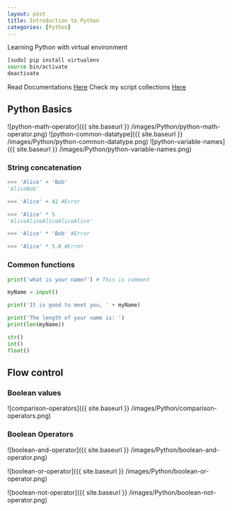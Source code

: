```yaml
---
layout: post
title: Introduction to Python
categories: [Python]
---
```


Learning Python with virtual environment

```sh
[sudo] pip install virtualenv
source bin/activate
deactivate
```

Read Documentations [Here](https://virtualenv.pypa.io/en/stable/userguide/#usage)
Check my script collections [Here](https://github.com/raymondlei90s/Python-Playground)

## Python Basics

![python-math-operator]({{ site.baseurl }} /images/Python/python-math-operator.png)
![python-common-datatype]({{ site.baseurl }} /images/Python/python-common-datatype.png)
![python-variable-names]({{ site.baseurl }} /images/Python/python-variable-names.png)

### String concatenation

```python
>>> 'Alice' + 'Bob'
'AliceBob'

>>> 'Alice' + 42 #Error

>>> 'Alice' * 5
'AliceAliceAliceAliceAlice'

>>> 'Alice' * 'Bob' #Error

>>> 'Alice' * 5.0 #Error
```

### Common functions

```python
print('what is your name?') # This is comment

myName = input()

print('It is good to meet you, ' + myName)

print('The length of your name is: ')
print(len(myName))

str()
int()
float()
```

## Flow control

### Boolean values

![comparison-operators]({{ site.baseurl }} /images/Python/comparison-operators.png)

### Boolean Operators

![boolean-and-operator]({{ site.baseurl }} /images/Python/boolean-and-operator.png)

![boolean-or-operator]({{ site.baseurl }} /images/Python/boolean-or-operator.png)

![boolean-not-operator]({{ site.baseurl }} /images/Python/boolean-not-operator.png)
